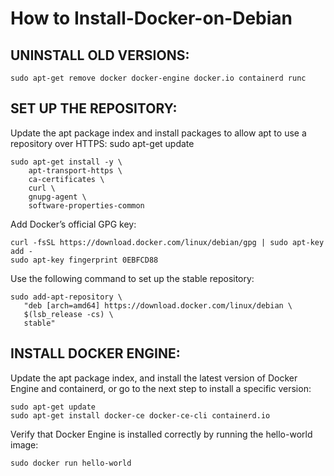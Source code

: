 # How to Install-Docker-on-Debian

## UNINSTALL OLD VERSIONS:

`sudo apt-get remove docker docker-engine docker.io containerd runc`

## SET UP THE REPOSITORY:

Update the apt package index and install packages to allow apt to use a repository over HTTPS:
sudo apt-get update
```
sudo apt-get install -y \
    apt-transport-https \
    ca-certificates \
    curl \
    gnupg-agent \
    software-properties-common
```
Add Docker’s official GPG key:
```
curl -fsSL https://download.docker.com/linux/debian/gpg | sudo apt-key add -
sudo apt-key fingerprint 0EBFCD88
```
Use the following command to set up the stable repository:

```
sudo add-apt-repository \
   "deb [arch=amd64] https://download.docker.com/linux/debian \
   $(lsb_release -cs) \
   stable"
```
## INSTALL DOCKER ENGINE:
Update the apt package index, and install the latest version of Docker Engine and containerd, or go to the next step to install a specific version:
```
sudo apt-get update
sudo apt-get install docker-ce docker-ce-cli containerd.io
```
Verify that Docker Engine is installed correctly by running the hello-world image:

`sudo docker run hello-world`
